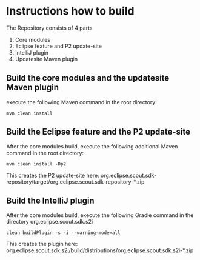 # Instructions how to build

The Repository consists of 4 parts

1. Core modules
2. Eclipse feature and P2 update-site
3. IntelliJ plugin
4. Updatesite Maven plugin

## Build the core modules and the updatesite Maven plugin

execute the following Maven command in the root directory:

	mvn clean install

## Build the Eclipse feature and the P2 update-site

After the core modules build, execute the following additional Maven command in the root directory:

	mvn clean install -Dp2

This creates the P2 update-site here: org.eclipse.scout.sdk-repository/target/org.eclipse.scout.sdk-repository-*.zip

## Build the IntelliJ plugin

After the core modules build, execute the following Gradle command in the directory org.eclipse.scout.sdk.s2i

	clean buildPlugin -s -i --warning-mode=all

This creates the plugin here: org.eclipse.scout.sdk.s2i/build/distributions/org.eclipse.scout.sdk.s2i-*.zip
